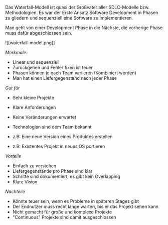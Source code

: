 Das Waterfall-Modell ist quasi der Großvater aller SDLC-Modelle bzw. Methodologien. Es war der Erste Ansatz Software Development in Phasen zu gliedern und sequenziell eine Software zu implementieren.

Man geht von einer Development Phase in die Nächste, die vorherige Phase muss dafür abgeschlossen sein.

![[waterfall-model.png]]

*Merkmale:*
- Linear und sequenziell
- Zurückgehen und Fehler fixen ist teuer
- Phasen können je nach Team variieren (Kombiniert werden)
- Man hat einen Liefergegenstand nach jeder Phase

*Gut für*
- Sehr kleine Projekte
- Klare Anforderungen
- Keine Veränderungen erwartet
- Technologien sind dem Team bekannt

- z.B: Eine neue Version eines Produktes erstellen
- z.B: Existentes Projekt in neues OS portieren

*Vorteile*
- Einfach zu verstehen
- Liefergegenstände pro Phase sind klar
- Schritte sind dokumentiert, es gibt kein Overlapping
- Klare Vision

*Nachteile*
- Könnte teuer sein, wenn es Probleme in späteren Stages gibt
- Der Endnutzer muss recht lange warten, bis er das Projekt sehen kann
- Nicht gemacht für große und komplexe Projekte
- "Continuous" Projekte sind damit ausgeschlossen